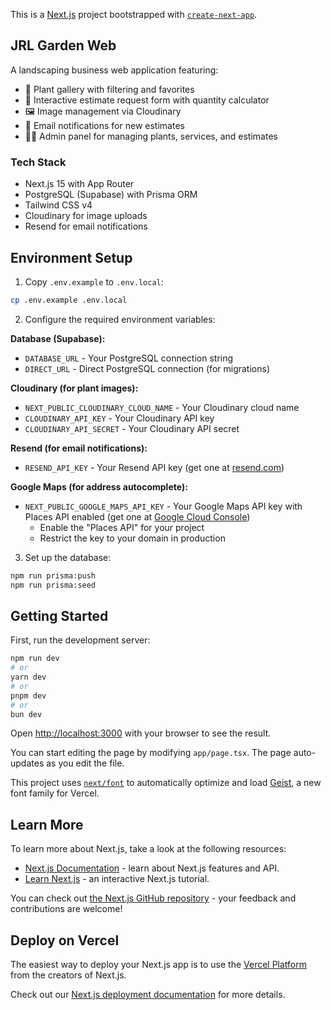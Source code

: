This is a [Next.js](https://nextjs.org) project bootstrapped with [`create-next-app`](https://nextjs.org/docs/app/api-reference/cli/create-next-app).

## JRL Garden Web

A landscaping business web application featuring:
- 🌱 Plant gallery with filtering and favorites
- 📝 Interactive estimate request form with quantity calculator
- 🖼️ Image management via Cloudinary
- 📧 Email notifications for new estimates
- 👨‍💼 Admin panel for managing plants, services, and estimates

### Tech Stack
- Next.js 15 with App Router
- PostgreSQL (Supabase) with Prisma ORM
- Tailwind CSS v4
- Cloudinary for image uploads
- Resend for email notifications

## Environment Setup

1. Copy `.env.example` to `.env.local`:
```bash
cp .env.example .env.local
```

2. Configure the required environment variables:

**Database (Supabase):**
- `DATABASE_URL` - Your PostgreSQL connection string
- `DIRECT_URL` - Direct PostgreSQL connection (for migrations)

**Cloudinary (for plant images):**
- `NEXT_PUBLIC_CLOUDINARY_CLOUD_NAME` - Your Cloudinary cloud name
- `CLOUDINARY_API_KEY` - Your Cloudinary API key
- `CLOUDINARY_API_SECRET` - Your Cloudinary API secret

**Resend (for email notifications):**
- `RESEND_API_KEY` - Your Resend API key (get one at [resend.com](https://resend.com))

**Google Maps (for address autocomplete):**
- `NEXT_PUBLIC_GOOGLE_MAPS_API_KEY` - Your Google Maps API key with Places API enabled (get one at [Google Cloud Console](https://console.cloud.google.com))
  - Enable the "Places API" for your project
  - Restrict the key to your domain in production

3. Set up the database:
```bash
npm run prisma:push
npm run prisma:seed
```

## Getting Started

First, run the development server:

```bash
npm run dev
# or
yarn dev
# or
pnpm dev
# or
bun dev
```

Open [http://localhost:3000](http://localhost:3000) with your browser to see the result.

You can start editing the page by modifying `app/page.tsx`. The page auto-updates as you edit the file.

This project uses [`next/font`](https://nextjs.org/docs/app/building-your-application/optimizing/fonts) to automatically optimize and load [Geist](https://vercel.com/font), a new font family for Vercel.

## Learn More

To learn more about Next.js, take a look at the following resources:

- [Next.js Documentation](https://nextjs.org/docs) - learn about Next.js features and API.
- [Learn Next.js](https://nextjs.org/learn) - an interactive Next.js tutorial.

You can check out [the Next.js GitHub repository](https://github.com/vercel/next.js) - your feedback and contributions are welcome!

## Deploy on Vercel

The easiest way to deploy your Next.js app is to use the [Vercel Platform](https://vercel.com/new?utm_medium=default-template&filter=next.js&utm_source=create-next-app&utm_campaign=create-next-app-readme) from the creators of Next.js.

Check out our [Next.js deployment documentation](https://nextjs.org/docs/app/building-your-application/deploying) for more details.
